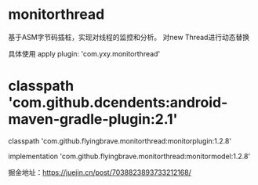 # monitorthread

基于ASM字节码插桩，实现对线程的监控和分析。
对new Thread进行动态替换

具体使用
apply plugin: 'com.yxy.monitorthread'

# classpath 'com.github.dcendents:android-maven-gradle-plugin:2.1'
classpath 'com.github.flyingbrave.monitorthread:monitorplugin:1.2.8'

implementation 'com.github.flyingbrave.monitorthread:monitormodel:1.2.8'



掘金地址：https://juejin.cn/post/7038823893733212168/
